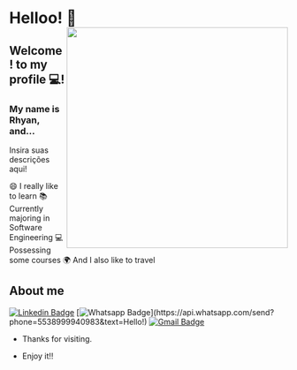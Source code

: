 
# Helloo! 👋 <img align="right" width="400" height="400" src="coloque_o_link_de_uma_foto_ou_gif_aqui">
 
## Welcome! to my profile 💻!

### My name is Rhyan, and...
 
Insira suas descrições aqui!
 
 
😄 I really like to learn
📚 Currently majoring in Software Engineering
💻 Possessing some courses
🌍 And I also like to travel



 
 
## About me 
[![Linkedin Badge](https://img.shields.io/badge/-LinkedIn-blue?style=flat-square&logo=Linkedin&logoColor=white&link=https://www.linkedin.com/in/rhyan-inacio/)](https://www.linkedin.com/in/rhyan-inacio/)
[![Whatsapp Badge](https://img.shields.io/badge/-Whatsapp-4CA143?style=flat-square&labelColor=4CA143&logo=whatsapp&logoColor=white&link=https://api.whatsapp.com/send?phone=5538999940983&text=Hello!)](https://api.whatsapp.com/send?phone=5538999940983&text=Hello!)
[![Gmail Badge](https://img.shields.io/badge/-Gmail-c14438?style=flat-square&logo=Gmail&logoColor=white&link=mailto:rhyanalves68@gmail.com)](mailto:rhyanalves68@gmail.com)
 
- Thanks for visiting. 
 
- Enjoy it!!
